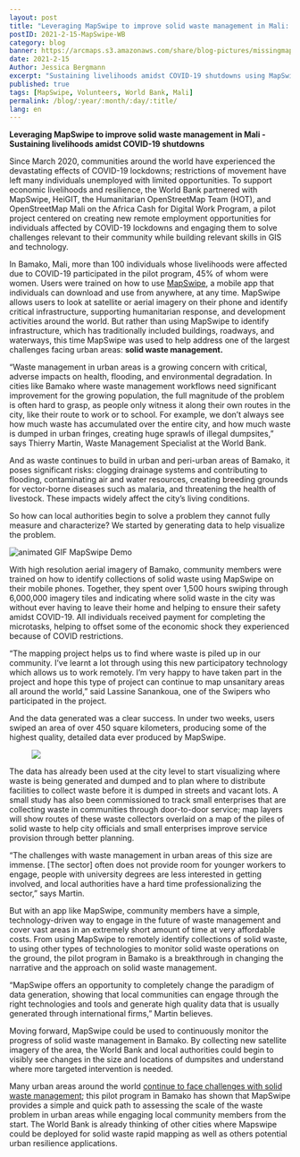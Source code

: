 ```yaml
---
layout: post
title: "Leveraging MapSwipe to improve solid waste management in Mali: Sustaining livelihoods amidst COVID-19 shutdowns."
postID: 2021-2-15-MapSwipe-WB
category: blog
banner: https://arcmaps.s3.amazonaws.com/share/blog-pictures/missingmaps-blog_20210215_banner.png
date: 2021-2-15
Author: Jessica Bergmann
excerpt: "Sustaining livelihoods amidst COVID-19 shutdowns using MapSwipe. In Bamako, Mali, more than 100 individuals whose livelihoods were affected due to COVID-19 participated in the pilot program."
published: true
tags: [MapSwipe, Volunteers, World Bank, Mali]
permalink: /blog/:year/:month/:day/:title/
lang: en
---
```

**Leveraging MapSwipe to improve solid waste management in Mali - Sustaining livelihoods amidst COVID-19 shutdowns**

Since March 2020, communities around the world have experienced the devastating effects of COVID-19 lockdowns; restrictions of movement have left many individuals unemployed with limited opportunities. To support economic livelihoods and resilience, the World Bank partnered with MapSwipe, HeiGIT, the Humanitarian OpenStreetMap Team (HOT), and OpenStreetMap Mali on the Africa Cash for Digital Work Program, a pilot project centered on creating new remote employment opportunities for individuals affected by COVID-19 lockdowns and engaging them to solve challenges relevant to their community while building relevant skills in GIS and technology.

In Bamako, Mali, more than 100 individuals whose livelihoods were affected due to COVID-19 participated in the pilot program, 45% of whom were women. Users were trained on how to use [MapSwipe](http://www.mapswipe.org), a mobile app that individuals can download and use from anywhere, at any time. MapSwipe allows users to look at satellite or aerial imagery on their phone and identify critical infrastructure, supporting humanitarian response, and development activities around the world. But rather than using MapSwipe to identify infrastructure, which has traditionally included buildings, roadways, and waterways, this time MapSwipe was used to help address one of the largest challenges facing urban areas: **solid waste management.**

“Waste management in urban areas is a growing concern with critical, adverse impacts on health, flooding, and environmental degradation. In cities like Bamako where waste management workflows need significant improvement for the growing population, the full magnitude of the problem is often hard to grasp, as people only witness it along their own routes in the city, like their route to work or to school. For example, we don’t always see how much waste has accumulated over the entire city, and how much waste is dumped in urban fringes, creating huge sprawls of illegal dumpsites,” says Thierry Martin, Waste Management Specialist at the World Bank.

And as waste continues to build in urban and peri-urban areas of Bamako, it poses significant risks: clogging drainage systems and contributing to flooding, contaminating air and water resources, creating breeding grounds for vector-borne diseases such as malaria, and threatening the health of livestock. These impacts widely affect the city’s living conditions.

So how can local authorities begin to solve a problem they cannot fully measure and characterize? We started by generating data to help visualize the problem.

![animated GIF MapSwipe Demo](https://arcmaps.s3.amazonaws.com/share/blog-pictures/missingmaps-blog_2021128_mapswipe.gif)

With high resolution aerial imagery of Bamako, community members were trained on how to identify collections of solid waste using MapSwipe on their mobile phones. Together, they spent over 1,500 hours swiping through 6,000,000 imagery tiles and indicating where solid waste in the city was without ever having to leave their home and helping to ensure their safety amidst COVID-19. All individuals received payment for completing the microtasks, helping to offset some of the economic shock they experienced because of COVID restrictions.

“The mapping project helps us to find where waste is piled up in our community. I’ve learnt a lot through using this new participatory technology which allows us to work remotely. I’m very happy to have taken part in the project and hope this type of project can continue to map unsanitary areas all around the world,” said Lassine Sanankoua, one of the Swipers who participated in the project.

And the data generated was a clear success. In under two weeks, users swiped an area of over 450 square kilometers, producing some of the highest quality, detailed data ever produced by MapSwipe. 

<figure>
<img src="https://arcmaps.s3.amazonaws.com/share/blog-pictures/missingmaps-blog_20210215_photo2.png">
</figure>

The data has already been used at the city level to start visualizing where waste is being generated and dumped and to plan where to distribute facilities to collect waste before it is dumped in streets and vacant lots. A small study has also been commissioned to track small enterprises that are collecting waste in communities through door-to-door service; map layers will show routes of these waste collectors overlaid on a map of the piles of solid waste to help city officials and small enterprises improve service provision through better planning.

“The challenges with waste management in urban areas of this size are immense. [The sector] often does not provide room for younger workers to engage, people with university degrees are less interested in getting involved, and local authorities have a hard time professionalizing the sector,” says Martin.

But with an app like MapSwipe, community members have a simple, technology-driven way to engage in the future of waste management and cover vast areas in an extremely short amount of time at very affordable costs. From using MapSwipe to remotely identify collections of solid waste, to using other types of technologies to monitor solid waste operations on the ground, the pilot program in Bamako is a breakthrough in changing the narrative and the approach on solid waste management.

“MapSwipe offers an opportunity to completely change the paradigm of data generation, showing that local communities can engage through the right technologies and tools and generate high quality data that is usually  generated through international  firms,” Martin believes.

Moving forward, MapSwipe could be used to continuously monitor the progress of solid waste management in Bamako. By collecting new satellite imagery of the area, the World Bank and local authorities could begin to visibly see changes in the size and locations of dumpsites and understand where more targeted intervention is needed.

Many urban areas around the world [continue to face challenges with solid waste management](https://openknowledge.worldbank.org/handle/10986/30317); this pilot program in Bamako has shown that MapSwipe provides a simple and quick path to assessing the scale of the waste problem in urban areas while engaging local community members from the start. The World Bank is already thinking of other cities where Mapswipe could be deployed for solid waste rapid mapping as well as others potential urban resilience applications.
